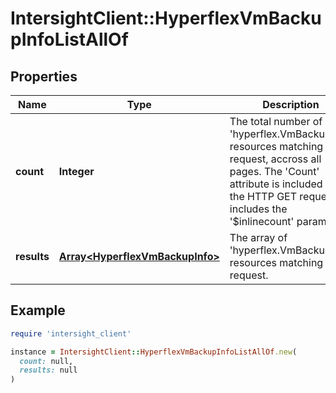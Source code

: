 # IntersightClient::HyperflexVmBackupInfoListAllOf

## Properties

| Name | Type | Description | Notes |
| ---- | ---- | ----------- | ----- |
| **count** | **Integer** | The total number of &#39;hyperflex.VmBackupInfo&#39; resources matching the request, accross all pages. The &#39;Count&#39; attribute is included when the HTTP GET request includes the &#39;$inlinecount&#39; parameter. | [optional] |
| **results** | [**Array&lt;HyperflexVmBackupInfo&gt;**](HyperflexVmBackupInfo.md) | The array of &#39;hyperflex.VmBackupInfo&#39; resources matching the request. | [optional] |

## Example

```ruby
require 'intersight_client'

instance = IntersightClient::HyperflexVmBackupInfoListAllOf.new(
  count: null,
  results: null
)
```

